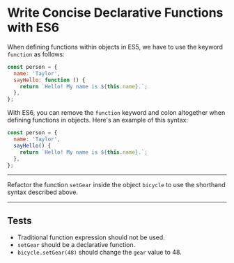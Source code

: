 # Write Concise Declarative Functions with ES6

When defining functions within objects in ES5, we have to use the keyword `function` as follows:

```js
const person = {
  name: 'Taylor',
  sayHello: function () {
    return `Hello! My name is ${this.name}.`;
  },
};
```

With ES6, you can remove the `function` keyword and colon altogether when defining functions in objects. Here's an example of this syntax:

```js
const person = {
  name: 'Taylor',
  sayHello() {
    return `Hello! My name is ${this.name}.`;
  },
};
```

---

Refactor the function `setGear` inside the object `bicycle` to use the shorthand syntax described above.

---

## Tests

- Traditional function expression should not be used.
- `setGear` should be a declarative function.
- `bicycle.setGear(48)` should change the `gear` value to 48.
